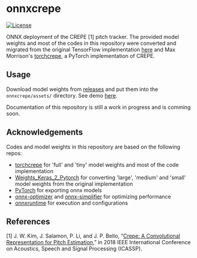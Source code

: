 # onnxcrepe
[![License](https://img.shields.io/badge/License-MIT-blue.svg)](https://opensource.org/licenses/MIT)

ONNX deployment of the CREPE [1] pitch tracker. The provided model weights and most of the codes in this repository were converted and migrated from the original TensorFlow implementation [here](https://github.com/marl/crepe/) and Max Morrison's [torchcrepe](https://github.com/maxrmorrison/torchcrepe), a PyTorch implementation of CREPE.


## Usage

Download model weights from [releases](https://github.com/yqzhishen/onnxcrepe/releases) and put them into the `onnxcrepe/assets/` directory. See demo [here](samples/demo.py).

Documentation of this repository is still a work in progress and is comming soon.


## Acknowledgements
Codes and model weights in this repository are based on the following repos:
- [torchcrepe](https://github.com/maxrmorrison/torchcrepe) for 'full' and 'tiny' model weights and most of the code implementation
- [Weights_Keras_2_Pytorch](https://github.com/AgCl-LHY/Weights_Keras_2_Pytorch) for converting 'large', 'medium' and 'small' model weights from the original implementation
- [PyTorch](https://github.com/pytorch/pytorch) for exporting onnx models
- [onnx-optimizer](https://github.com/onnx/optimizer) and [onnx-simplifier](https://github.com/daquexian/onnx-simplifier) for optimizing performance
- [onnxruntime](https://github.com/microsoft/onnxruntime) for execution and configurations


## References
[1] J. W. Kim, J. Salamon, P. Li, and J. P. Bello, “[Crepe: A Convolutional Representation for Pitch Estimation](https://arxiv.org/abs/1802.06182),” in 2018 IEEE International Conference on Acoustics, Speech and Signal Processing (ICASSP).
